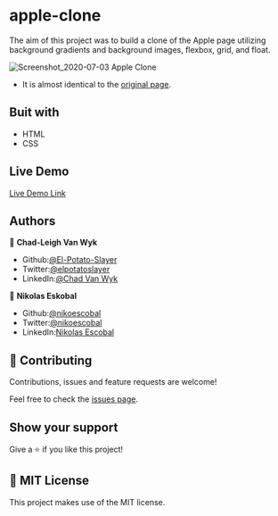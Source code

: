 # apple-clone

The aim of this project was to build a clone of the Apple page utilizing background gradients and background images, flexbox, grid, and float.


![Screenshot_2020-07-03 Apple Clone](https://user-images.githubusercontent.com/43865875/86493564-4765d980-bd72-11ea-9c77-c5b616b248f2.jpg)

- It is almost identical to the [original page](https://web.archive.org/web/20140301004610/http://www.apple.com/).

## Buit with
- HTML
- CSS

## Live Demo

[Live Demo Link](https://rawcdn.githack.com/nikoescobal/apple-clone/9e7a4389b54d975041d9c225407726bbb7cfd8bf/index.html)



## Authors

👤 **Chad-Leigh Van Wyk**

- Github:[@El-Potato-Slayer](https://github.com/El-Potato-Slayer)
- Twitter:[@elpotatoslayer](https://twitter.com/elpotatoslayer)
- LinkedIn:[@Chad Van Wyk](https://www.linkedin.com/in/chad-van-wyk-4228b21a6/?originalSubdomain=za)

👤 **Nikolas Eskobal**

- Github:[@nikoescobal](https://github.com/nikoescobal/Youtubeclone-muhammed-niko/commits?author=nikoescobal)
- Twitter:[@nikoescobal](https://twitter.com/nikoescobal)
- LinkedIn:[Nikolas Escobal](https://www.linkedin.com/in/nikolas-joseph-escobal/)

## 🤝 Contributing

Contributions, issues and feature requests are welcome!

Feel free to check the [issues page](issues/).

## Show your support

Give a ⭐️ if you like this project!


## 📝 MIT License

This project makes use of the MIT license.
